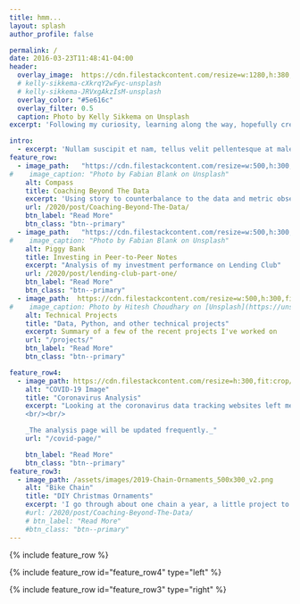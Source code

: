 ```yaml
---
title: hmm...
layout: splash
author_profile: false

permalink: /
date: 2016-03-23T11:48:41-04:00
header:
  overlay_image:  https://cdn.filestackcontent.com/resize=w:1280,h:380,fit:crop,align:bottom/auto_image/compress/FGoq5EQ0SzCk2KRx5OOr
  # kelly-sikkema-cXkrqY2wFyc-unsplash
  # kelly-sikkema-JRVxgAkzIsM-unsplash  
  overlay_color: "#5e616c"
  overlay_filter: 0.5  
  caption: Photo by Kelly Sikkema on Unsplash
excerpt: 'Following my curiosity, learning along the way, hopefully creating useful stuff.'

intro:
  - excerpt: 'Nullam suscipit et nam, tellus velit pellentesque at malesuada, enim eaque. Quis nulla, netus tempor in diam gravida tincidunt, *proin faucibus* voluptate felis id sollicitudin. Centered with `type="center"`'
feature_row:
  - image_path:   "https://cdn.filestackcontent.com/resize=w:500,h:300,fit:crop/auto_image/compress/ib1qtaRqTuCK6LODDb9S"
#    image_caption: "Photo by Fabian Blank on Unsplash"
    alt: Compass
    title: Coaching Beyond The Data  
    excerpt: 'Using story to counterbalance to the data and metric obsession in endurance sports'
    url: /2020/post/Coaching-Beyond-The-Data/
    btn_label: "Read More"  
    btn_class: "btn--primary"
  - image_path:   "https://cdn.filestackcontent.com/resize=w:500,h:300,fit:crop/auto_image/compress/3vLHQUvRxyMfKDpkJD8N"
#    image_caption: "Photo by Fabian Blank on Unsplash"
    alt: Piggy Bank
    title: Investing in Peer-to-Peer Notes
    excerpt: "Analysis of my investment performance on Lending Club"
    url: /2020/post/lending-club-part-one/
    btn_label: "Read More"  
    btn_class: "btn--primary"
  - image_path:  https://cdn.filestackcontent.com/resize=w:500,h:300,fit:crop/auto_image/compress/2lRnaBCVRRmnvYby4tsk
#    image_caption: Photo by Hitesh Choudhary on [Unsplash](https://unsplash.com/)"
    alt: Technical Projects
    title: "Data, Python, and other technical projects"
    excerpt: Summary of a few of the recent projects I've worked on
    url: "/projects/"
    btn_label: "Read More"
    btn_class: "btn--primary"

feature_row4:
  - image_path: https://cdn.filestackcontent.com/resize=h:300,fit:crop/auto_image/compress/zZHxJaBNT1ab9jSlVeXl
    alt: "COVID-19 Image"
    title: "Coronavirus Analysis"
    excerpt: "Looking at the coronavirus data tracking websites left me with questions. This is my attempt to satisfy my own curiosity.   
    <br/><br/>

    _The analysis page will be updated frequently._"
    url: "/covid-page/"

    btn_label: "Read More"
    btn_class: "btn--primary"  
feature_row3:
  - image_path: /assets/images/2019-Chain-Ornaments_500x300_v2.png
    alt: "Bike Chain"
    title: "DIY Christmas Ornaments"
    excerpt: 'I go through about one chain a year, a little project to recycle the chains.'
    #url: /2020/post/Coaching-Beyond-The-Data/
    # btn_label: "Read More"
    #btn_class: "btn--primary"    
---
```


<!-- {% include feature_row id="intro" type="center" %} -->

{% include feature_row %}


{% include feature_row id="feature_row4" type="left" %}  

{% include feature_row id="feature_row3" type="right" %}   
